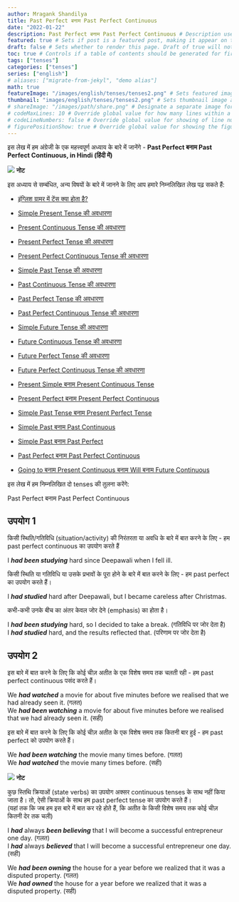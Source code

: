 ```yaml
---
author: Mragank Shandilya
title: Past Perfect बनाम Past Perfect Continuous
date: "2022-01-22"
description: Past Perfect बनाम Past Perfect Continuous # Description used for search engine.
featured: true # Sets if post is a featured post, making it appear on the sidebar. A featured post won't be listed on the sidebar if it's the current page
draft: false # Sets whether to render this page. Draft of true will not be rendered.
toc: true # Controls if a table of contents should be generated for first-level links automatically.
tags: ["tenses"]
categories: ["tenses"]
series: ["english"]
# aliases: ["migrate-from-jekyl", "demo alias"]
math: true
featureImage: "/images/english/tenses/tenses2.png" # Sets featured image on blog post.
thumbnail: "images/english/tenses/tenses2.png" # Sets thumbnail image appearing inside card on homepage. I will keep it the same as featureImage.
# shareImage: "/images/path/share.png" # Designate a separate image for social media sharing.
# codeMaxLines: 10 # Override global value for how many lines within a code block before auto-collapsing.
# codeLineNumbers: false # Override global value for showing of line numbers within code block.
# figurePositionShow: true # Override global value for showing the figure label.
---
```


इस लेख में हम अंग्रेजी के एक महत्त्वपूर्ण अध्याय के बारे में जानेंगे - <strong>Past Perfect बनाम Past Perfect Continuous, in Hindi (हिंदी में)</strong>

<div class="toc-mak">
  <img src="../../../images/pencil.png">
  <b>नोट</b><br>

इस अध्याय से सम्बंधित, अन्य विषयों के बारे में जानने के लिए आप हमारे निम्नलिखित लेख पढ़ सकते हैं: 

* <a href="../what-is-tense-in-english-grammar" title="Tenses" class="mak-link">इंग्लिश ग्रामर में टेंस क्या होता है?</a> 

* <a href="../what-is-simple-present-tense" title="Tenses" class="mak-link">Simple Present Tense की अवधारणा</a> 
* <a href="../what-is-present-continuous-tense" title="Tenses" class="mak-link">Present Continuous Tense की अवधारणा</a> 
* <a href="../what-is-present-perfect-tense" title="Tenses" class="mak-link">Present Perfect Tense की अवधारणा</a> 
* <a href="../what-is-present-perfect-continuous-tense" title="Tenses" class="mak-link">Present Perfect Continuous Tense की अवधारणा</a> 

* <a href="../what-is-simple-past-tense" title="Tenses" class="mak-link">Simple Past Tense की अवधारणा</a> 
* <a href="../what-is-past-continuous-tense" title="Tenses" class="mak-link">Past Continuous Tense की अवधारणा</a> 
* <a href="../what-is-past-perfect-tense" title="Tenses" class="mak-link">Past Perfect Tense की अवधारणा</a> 
* <a href="../what-is-past-perfect-continuous-tense" title="Tenses" class="mak-link">Past Perfect Continuous Tense की अवधारणा</a> 

* <a href="../what-is-simple-future-tense" title="Tenses" class="mak-link">Simple Future Tense की अवधारणा</a> 
* <a href="../what-is-future-continuous-tense" title="Tenses" class="mak-link">Future Continuous Tense की अवधारणा</a> 
* <a href="../what-is-future-perfect-tense" title="Tenses" class="mak-link">Future Perfect Tense की अवधारणा</a> 
* <a href="../what-is-future-perfect-continuous-tense" title="Tenses" class="mak-link">Future Perfect Continuous Tense की अवधारणा</a> 

* <a href="../present-simple-versus-present-continuous" title="Tenses" class="mak-link">Present Simple बनाम Present Continuous Tense</a> 
* <a href="../present-perfect-versus-present-perfect-continuous" title="Tenses" class="mak-link">Present Perfect बनाम Present Perfect Continuous</a> 
* <a href="../simple-past-versus-present-perfect" title="Tenses" class="mak-link">Simple Past Tense बनाम Present Perfect Tense</a> 
* <a href="../simple-past-versus-past-continuous" title="Tenses" class="mak-link">Simple Past बनाम Past Continuous</a> 
* <a href="../simple-past-versus-past-perfect" title="Tenses" class="mak-link">Simple Past बनाम Past Perfect</a> 
* <a href="../past-perfect-versus-past-perfect-continuous" title="Tenses" class="mak-link">Past Perfect बनाम Past Perfect Continuous</a> 
* <a href="../going-to-versus-other-tenses" title="Tenses" class="mak-link">Going to बनाम Present Continuous बनाम Will बनाम Future Continuous</a> 
</div>

इस लेख में हम निम्नलिखित दो tenses की तुलना करेंगे:

Past Perfect बनाम Past Perfect Continuous

## उपयोग 1

किसी स्थिति/गतिविधि (situation/activity) की निरंतरता या अवधि के बारे में बात करने के लिए - हम past perfect continuous का उपयोग करते हैं

I ***had been studying*** hard since Deepawali when I fell ill. 

किसी स्थिति या गतिविधि या उसके प्रभावों के पूरा होने के बारे में बात करने के लिए - हम past perfect का उपयोग करते हैं।

I ***had studied*** hard after Deepawali, but I became careless after Christmas.  

कभी-कभी उनके बीच का अंतर केवल जोर देने (emphasis) का होता है।

I ***had been studying*** hard, so I decided to take a break. (गतिविधि पर जोर देता है) <br>
I ***had studied*** hard, and the results reflected that. (परिणाम पर जोर देता है)

## उपयोग 2

इस बारे में बात करने के लिए कि कोई चीज़ अतीत के एक विशेष समय तक चलती रही - हम past perfect continuous पसंद करते हैं।

We ***<span class="mak-text-color-incorrect">had watched</span>*** a movie for about five minutes before we realised that we had already seen it. (गलत) <br>
We ***<span class="mak-text-color">had been watching</span>***  a movie for about five minutes before we realised that we had already seen it. (सही)

इस बारे में बात करने के लिए कि कोई चीज़ अतीत के एक विशेष समय तक कितनी बार हुई - हम past perfect को उपयोग करते हैं।

We ***<span class="mak-text-color-incorrect">had been watching</span>*** the movie many times before. (गलत) <br>
We ***<span class="mak-text-color">had watched</span>*** the movie many times before. (सही)

<div class="toc-mak">
  <img src="../../../images/pencil.png">
  <b>नोट</b><br>

कुछ स्तिथि क्रियाओं (state verbs) का उपयोग अक्सर continuous tenses के साथ नहीं किया जाता है। तो, ऐसी क्रियाओं के साथ हम past perfect tense का उपयोग करते हैं। <br>
(यहां तक कि जब हम इस बारे में बात कर रहे होते हैं, कि अतीत के किसी विशेष समय तक कोई चीज़ कितनी देर तक चली)

I ***<span class="mak-text-color-incorrect">had</span>*** always ***<span class="mak-text-color-incorrect">been believing</span>*** that I will become a successful entrepreneur one day. (गलत) <br>
I ***<span class="mak-text-color">had</span>*** always ***<span class="mak-text-color">believed</span>*** that I will become a successful entrepreneur one day. (सही)

We ***<span class="mak-text-color-incorrect">had been owning</span>*** the house for a year before we realized that it was a disputed property. (गलत) <br>
We ***<span class="mak-text-color">had owned</span>*** the house for a year before we realized that it was a disputed property. (सही)
</div>

